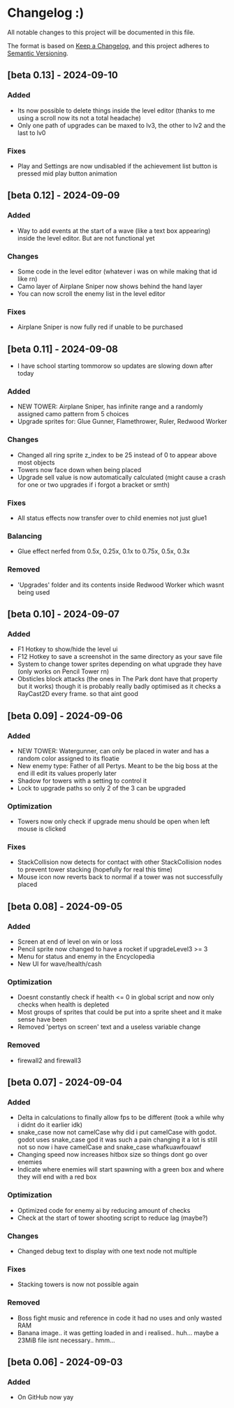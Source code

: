 # Changelog :)

All notable changes to this project will be documented in this file.

The format is based on [Keep a Changelog](https://keepachangelog.com/en/1.1.0/),
and this project adheres to [Semantic Versioning](https://semver.org/spec/v2.0.0.html).


## [beta 0.13] - 2024-09-10

### Added
- Its now possible to delete things inside the level editor (thanks to me using a scroll now its not a total headache)
- Only one path of upgrades can be maxed to lv3, the other to lv2 and the last to lv0

### Fixes
- Play and Settings are now undisabled if the achievement list button is pressed mid play button animation



## [beta 0.12] - 2024-09-09

### Added
- Way to add events at the start of a wave (like a text box appearing) inside the level editor. But are not functional yet

### Changes
- Some code in the level editor (whatever i was on while making that id like rn)
- Camo layer of Airplane Sniper now shows behind the hand layer
- You can now scroll the enemy list in the level editor

### Fixes
- Airplane Sniper is now fully red if unable to be purchased



## [beta 0.11] - 2024-09-08

- I have school starting tommorow so updates are slowing down after today

### Added
- NEW TOWER: Airplane Sniper, has infinite range and a randomly assigned camo pattern from 5 choices
- Upgrade sprites for: Glue Gunner, Flamethrower, Ruler, Redwood Worker

### Changes
- Changed all ring sprite z_index to be 25 instead of 0 to appear above most objects
- Towers now face down when being placed
- Upgrade sell value is now automatically calculated (might cause a crash for one or two upgrades if i forgot a bracket or smth)

### Fixes
- All status effects now transfer over to child enemies not just glue1

### Balancing
- Glue effect nerfed from 0.5x, 0.25x, 0.1x to 0.75x, 0.5x, 0.3x

### Removed
- 'Upgrades' folder and its contents inside Redwood Worker which wasnt being used




## [beta 0.10] - 2024-09-07

### Added
- F1 Hotkey to show/hide the level ui
- F12 Hotkey to save a screenshot in the same directory as your save file
- System to change tower sprites depending on what upgrade they have (only works on Pencil Tower rn)
- Obsticles block attacks (the ones in The Park dont have that property but it works) though it is probably really badly optimised as it checks a RayCast2D every frame. so that aint good



## [beta 0.09] - 2024-09-06

### Added
- NEW TOWER: Watergunner, can only be placed in water and has a random color assigned to its floatie
- New enemy type: Father of all Pertys. Meant to be the big boss at the end ill edit its values properly later
- Shadow for towers with a setting to control it
- Lock to upgrade paths so only 2 of the 3 can be upgraded 

### Optimization
- Towers now only check if upgrade menu should be open when left mouse is clicked

### Fixes
- StackCollision now detects for contact with other StackCollision nodes to prevent tower stacking (hopefully for real this time)
- Mouse icon now reverts back to normal if a tower was not successfully placed



## [beta 0.08] - 2024-09-05

### Added
- Screen at end of level on win or loss
- Pencil sprite now changed to have a rocket if upgradeLevel3 >= 3
- Menu for status and enemy in the Encyclopedia
- New UI for wave/health/cash

### Optimization
- Doesnt constantly check if health <= 0 in global script and now only checks when health is depleted
- Most groups of sprites that could be put into a sprite sheet and it make sense have been
- Removed 'pertys on screen' text and a useless variable change

### Removed
- firewall2 and firewall3



## [beta 0.07] - 2024-09-04

### Added
- Delta in calculations to finally allow fps to be different (took a while why i didnt do it earlier idk)
- snake_case now not camelCase why did i put camelCase with godot. godot uses snake_case god it was such a pain changing it a lot is still not so now i have camelCase and snake_case whafkuawfouawf
- Changing speed now increases hitbox size so things dont go over enemies
- Indicate where enemies will start spawning with a green box and where they will end with a red box

### Optimization
- Optimized code for enemy ai by reducing amount of checks
- Check at the start of tower shooting script to reduce lag (maybe?)


### Changes
- Changed debug text to display with one text node not multiple

### Fixes
- Stacking towers is now not possible again

### Removed
- Boss fight music and reference in code it had no uses and only wasted RAM
- Banana image.. it was getting loaded in and i realised.. huh... maybe a 23MiB file isnt necessary.. hmm...



## [beta 0.06] - 2024-09-03

### Added
- On GitHub now yay
